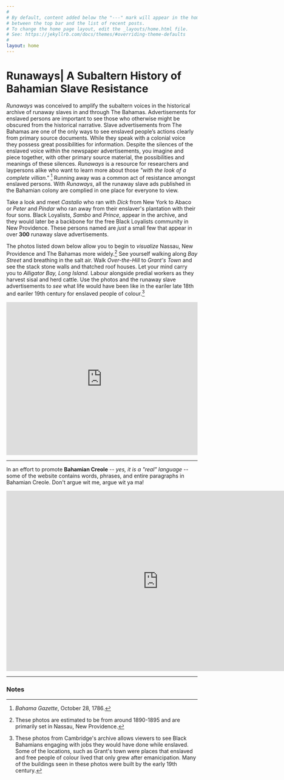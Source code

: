 ```yaml
---
#
# By default, content added below the "---" mark will appear in the home page
# between the top bar and the list of recent posts.
# To change the home page layout, edit the _layouts/home.html file.
# See: https://jekyllrb.com/docs/themes/#overriding-theme-defaults
#
layout: home
---
```

# Runaways| A Subaltern History of Bahamian Slave Resistance 

*Runaways* was conceived to amplify the subaltern voices in the historical archive of runaway slaves in and through The Bahamas. Advertisements for enslaved persons are important to see those who otherwise might be obscured from the historical narrative. Slave advertisements from The Bahamas are one of the only ways to see enslaved people’s actions clearly from primary source documents. While they speak with a colonial voice they possess great possibilities for information. Despite the silences of the enslaved voice within the newspaper advertisements, you imagine and piece together, with other primary source material, the possibilities and meanings of these silences. *Runaways* is a resource for researchers and laypersons alike who want to learn more about those *"with the look of a complete villian."* [^1] Running away was a common act of resistance amongst enslaved persons. With *Runaways*, all the runaway slave ads published in the Bahamian colony are complied in one place for everyone to view. 

Take a look and meet *Castalio* who ran with *Dick* from New York to Abaco or *Peter* and *Pindar* who ran away from their enslaver's plantation with their four sons. Black Loyalists, *Sambo* and *Prince*, appear in the archive, and they would later be a backbone for the free Black Loyalists community in New Providence. These persons named are *just* a small few that appear in over __300__ runaway slave advertisements. 

The photos listed down below allow you to begin to *visualize* Nassau, New Providence and The Bahamas more widely.[^3] See yourself walking along *Bay Street* and breathing in the salt air. Walk *Over-the-Hill* to *Grant's Town* and see the stack stone walls and thatched roof houses. Let your mind carry you to *Alligator Bay, Long Island.* Labour alongside predial workers as they harvest sisal and herd cattle. Use the photos and the runaway slave advertisements to *see* what life would have been like in the eariler late 18th and eariler 19th century for enslaved people of colour.[^2] 
<div style='position: relative; width: 100%; padding-bottom: 80%;'><iframe type='text/html' width='600' height='410' style='position: absolute; width: 100%; height: 100%;' src='https://cudl.lib.cam.ac.uk/embed/#item=PH-Y-03071-A&page=34&hide-info=true' frameborder='0' allowfullscreen='' onmousewheel=''></iframe></div>

---

In an effort to promote __Bahamian Creole__ -- *yes, it is a "real" language* -- some of the website contains words, phrases, and entire paragraphs in Bahamian Creole. Don't argue wit me, argue wit ya ma!

<iframe width="800" height="475" src="https://www.youtube.com/embed/Sw2DZ8U48Wk?si=K8iASnyjAdAuR-vQ" title="YouTube video player" frameborder="0" allow="accelerometer; autoplay; clipboard-write; encrypted-media; gyroscope; picture-in-picture; web-share" referrerpolicy="strict-origin-when-cross-origin" allowfullscreen></iframe>

--- 

### Notes
[^1]: *Bahama Gazette*, October 28, 1786.
[^2]: These photos from Cambridge's archive allows viewers to see Black Bahamians engaging with jobs they would have done while enslaved. Some of the locations, such as Grant's town were places that enslaved and free people of colour lived that only grew after emanicipation. Many of the buildings seen in these photos were built by the early 19th century. 
[^3]: These photos are estimated to be from around 1890-1895 and are primarily set in Nassau, New Providence.

